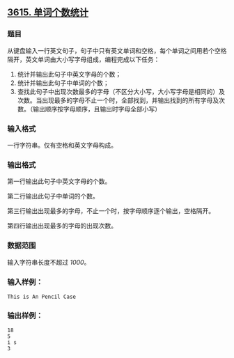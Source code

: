 ## [3615. 单词个数统计](https://www.acwing.com/problem/content/3618/)

### 题目

从键盘输入一行英文句子，句子中只有英文单词和空格，每个单词之间用若个空格隔开，英文单词由大小写字母组成，编程完成以下任务：

1. 统计并输出此句子中英文字母的个数；
2. 统计并输出此句子中单词的个数；
3. 查找此句子中出现次数最多的字母（不区分大小写，大小写字母是相同的）及次数。当出现最多的字母不止一个时，全部找到，并输出找到的所有字母及次数。（输出顺序按字母顺序，且输出时字母全部小写）

### 输入格式

一行字符串。仅有空格和英文字母构成。

### 输出格式

第一行输出此句子中英文字母的个数。

第二行输出此句子中单词的个数。

第三行输出出现最多的字母，不止一个时，按字母顺序逐个输出，空格隔开。

第四行输出出现最多的字母的出现次数。

### 数据范围

输入字符串长度不超过 *1000*。

### 输入样例：

```
This is An Pencil Case
```

### 输出样例：

```
18
5
i s
3
```

